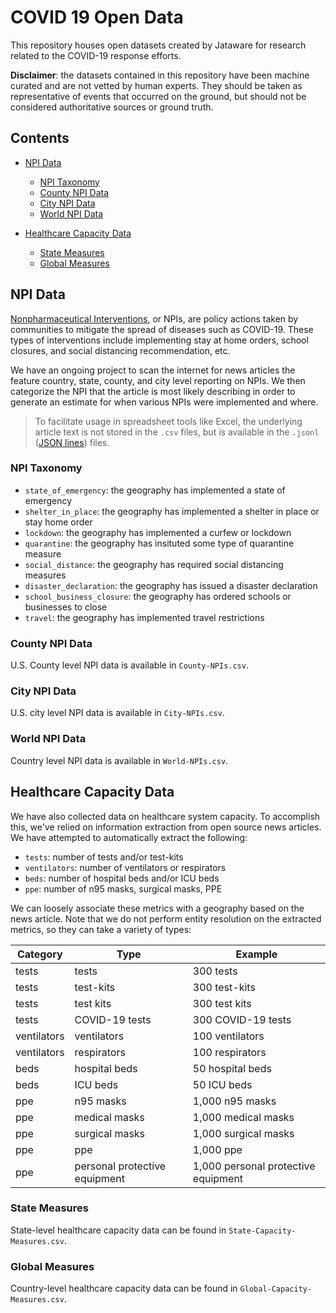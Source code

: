 # COVID 19 Open Data
This repository houses open datasets created by Jataware for research related to the COVID-19 response efforts.

**Disclaimer**: the datasets contained in this repository have been machine curated and are not vetted by human experts. They should be taken as representative of events that occurred on the ground, but should not be considered authoritative sources or ground truth.

## Contents

- [NPI Data](#npi-data)
	- [NPI Taxonomy](#npi-taxonomy)
	- [County NPI Data](#county-npi-data)
	- [City NPI Data](#city-npi-data)
	- [World NPI Data](#world-npi-data)
	
- [Healthcare Capacity Data](#healthcare-capacity-data)
	- [State Measures](#state-measures)
	- [Global Measures](#global-measures)

## NPI Data
[Nonpharmaceutical Interventions](https://www.cdc.gov/nonpharmaceutical-interventions/index.html), or NPIs, are policy actions taken by communities to mitigate the spread of diseases such as COVID-19. These types of interventions include implementing stay at home orders, school closures, and social distancing recommendation, etc.

We have an ongoing project to scan the internet for news articles the feature country, state, county, and city level reporting on NPIs. We then categorize the NPI that the article is most likely describing in order to generate an estimate for when various NPIs were implemented and where.

> To facilitate usage in spreadsheet tools like Excel, the underlying article text is not stored in the `.csv` files, but is available in the `.jsonl` ([JSON lines](http://jsonlines.org/)) files.

### NPI Taxonomy

* `state_of_emergency`: the geography has implemented a state of emergency
* `shelter_in_place`: the geography has implemented a shelter in place or stay home order
* `lockdown`: the geography has implemented a curfew or lockdown
* `quarantine`: the geography has insituted some type of quarantine measure
* `social_distance`: the geography has required social distancing measures
* `disaster_declaration`: the geography has issued a disaster declaration
* `school_business_closure`: the geography has ordered schools or businesses to close
* `travel`: the geography has implemented travel restrictions

### County NPI Data
U.S. County level NPI data is available in `County-NPIs.csv`.

### City NPI Data
U.S. city level NPI data is available in `City-NPIs.csv`.

### World NPI Data
Country level NPI data is available in `World-NPIs.csv`.

## Healthcare Capacity Data
We have also collected data on healthcare system capacity. To accomplish this, we've relied on information extraction from open source news articles. We have attempted to automatically extract the following:

* `tests`: number of tests and/or test-kits
* `ventilators`: number of ventilators or respirators
* `beds`: number of hospital beds and/or ICU beds
* `ppe`: number of n95 masks, surgical masks, PPE

We can loosely associate these metrics with a geography based on the news article. Note that we do not perform entity resolution on the extracted metrics, so they can take a variety of types:

| Category    | Type                          | Example                             |
|-------------|-------------------------------|-------------------------------------|
| tests       | tests                         | 300 tests                           |
| tests       | test-kits                     | 300 test-kits                       |
| tests       | test kits                     | 300 test kits                       |
| tests       | COVID-19 tests                | 300 COVID-19 tests                  |
| ventilators | ventilators                   | 100 ventilators                     |
| ventilators | respirators                   | 100 respirators                     |
| beds        | hospital beds                 | 50 hospital beds                    |
| beds        | ICU beds                      | 50 ICU beds                         |
| ppe         | n95 masks                     | 1,000 n95 masks                     |
| ppe         | medical masks                 | 1,000 medical masks                 |
| ppe         | surgical masks                | 1,000 surgical masks                |
| ppe         | ppe                           | 1,000 ppe                           |
| ppe         | personal protective equipment | 1,000 personal protective equipment |

### State Measures
State-level healthcare capacity data can be found in `State-Capacity-Measures.csv`.

### Global Measures
Country-level healthcare capacity data can be found in `Global-Capacity-Measures.csv`.